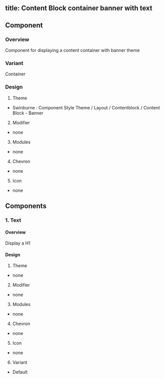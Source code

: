 title: Content Block container banner with text
---
## Component
### Overview
  Component for displaying a content container with banner theme
### Variant
 Container
### Design
1. Theme
 * Swinburne : Component Style Theme / Layout / Contentblock / Content Block - Banner
2. Modifier
 * none
3. Modules
 * none
4. Chevron
 * none
5. Icon
 * none
 
## Components
### 1. Text
#### Overview
  Display a H1
#### Design
1. Theme
 * none
2. Modifier
 * none
3. Modules
 * none
4. Chevron
 * none
5. Icon
 * none
6. Variant
 * Default

